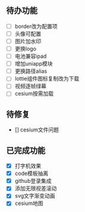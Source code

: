 ## 待办功能
- [ ] border改为配置项
- [ ] 头像可配置
- [ ] 图片加水印
- [ ] 更换logo
- [ ] 电池兼容ipad
- [ ] 增加uniapp模块
- [ ] 更换路径alias
- [ ] lottie组件图标复制改为下载
- [ ] 视频逐帧绿幕
- [ ] cesium按需加载

## 待修复
- [] cesium文件问题

## 已完成功能
- [x] 打字机效果
- [x] code模板抽离
- [x] github登录集成
- [x] 添加无限视差滚动
- [x] svg文字渐变动画
- [x] cesium地图